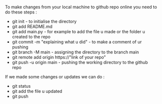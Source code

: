 To make changes from your local machine to github repo online you need to do these steps : 

- git init - to initialise the directory
- git add README.md 
- git add main.py - for example to add the file u made or the folder u created to the repo 
- git commit -m "explaining what u did" - to make a comment of ur pushing
- git branch -M main - assigning the directory to the branch main 
- git remote add origin https://"link of your repo"
- git push -u origin main - pushing the working directory to the github repo

If we made some changes or updates we can do : 

- git status 
- git add the file u updated
- git push 
